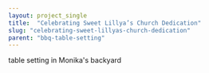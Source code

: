 ```yaml
---
layout: project_single
title:  "Celebrating Sweet Lillya’s Church Dedication"
slug: "celebrating-sweet-lillyas-church-dedication"
parent: "bbq-table-setting"
---
```

table setting in Monika's backyard